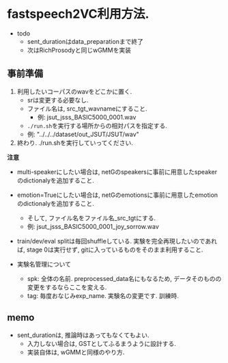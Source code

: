 # fastspeech2VC利用方法.

- todo
    - sent_durationはdata_preparationまで終了
    - 次はRichProsodyと同じwGMMを実装

## 事前準備
1. 利用したいコーパスのwavをどこかに置く.
    - srは変更する必要なし.
    - ファイル名は, src_tgt_wavnameにすること.
        - 例: jsut_jsss_BASIC5000_0001.wav
    - `./run.sh`を実行する場所からの相対パスを指定する.
    - 例: "../../../dataset/out_JSUT/JSUT/wav"
3. 終わり. ./run.shを実行していってください.

**注意**
- multi-speakerにしたい場合は, netGのspeakersに事前に用意したspeakerのdictionalyを追加すること.

- emotion=Trueにしたい場合は, netGのemotionsに事前に用意したemotionのdictionalyを追加すること. 
    - そして, ファイル名をファイル名_src_tgtにする.
    - 例: jsut_jsss_BASIC5000_0001_joy_sorrow.wav

- train/dev/eval splitは毎回shuffleしている. 実験を完全再現したいのであれば, stage 0は実行せず, gitに入っているものをそのまま利用すること.

- 実験名管理について
    - spk: 全体の名前. preprocessed_data名にもなるため, データそのものの変更をするならここを変える.
    - tag: 毎度おなじみexp_name. 実験名の変更です. 訓練時.


## memo
- sent_durationは, 推論時はあってもなくてもよい.
    - 入力しない場合は, GSTとしてふるまうように設計する.
    - 実装自体は, wGMMと同様のやり方.